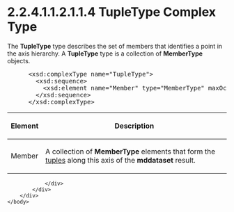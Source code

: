 <html dir="LTR" xmlns:mshelp="http://msdn.microsoft.com/mshelp" xmlns:ddue="http://ddue.schemas.microsoft.com/authoring/2003/5" xmlns:xlink="http://www.w3.org/1999/xlink" xmlns:tool="http://www.microsoft.com/tooltip">
    <head>
        <meta http-equiv="Content-Type" content="text/html; CHARSET=utf-8"></meta>
        <meta name="save" content="history"></meta>
        <title>2.2.4.1.1.2.1.1.4 TupleType Complex Type</title>
        <xml>
            <mshelp:toctitle title="2.2.4.1.1.2.1.1.4 TupleType Complex Type"></mshelp:toctitle>
            <mshelp:rltitle title="[MS-SSAS]: TupleType Complex Type"></mshelp:rltitle>
            <mshelp:keyword index="A" term="48dc96b9-7a2b-474f-8ae7-608e663f6491"></mshelp:keyword>
            <mshelp:attr name="DCSext.ContentType" value="open specification"></mshelp:attr>
            <mshelp:attr name="AssetID" value="48dc96b9-7a2b-474f-8ae7-608e663f6491"></mshelp:attr>
            <mshelp:attr name="TopicType" value="kbRef"></mshelp:attr>
            <mshelp:attr name="DCSext.Title" value="[MS-SSAS]: TupleType Complex Type" />
        </xml>
    </head>
    <body>
        <div id="header">
            <h1 class="heading">2.2.4.1.1.2.1.1.4 TupleType Complex Type</h1>
        </div>
        <div id="mainSection">
            <div id="mainBody">
                <div id="allHistory" class="saveHistory"></div>
                <div id="sectionSection0" class="section" name="collapseableSection">
                    

<p>The <b>TupleType</b> type describes the set of members that
identifies a point in the axis hierarchy. A <b>TupleType</b> type is a
collection of <b>MemberType</b> objects.</p>

<dl>
<dd>
<div><pre> &lt;xsd:complexType name=&quot;TupleType&quot;&gt;
   &lt;xsd:sequence&gt;
     &lt;xsd:element name=&quot;Member&quot; type=&quot;MemberType&quot; maxOccurs=&quot;unbounded&quot; /&gt;
   &lt;/xsd:sequence&gt;
 &lt;/xsd:complexType&gt;
</pre></div>
</dd></dl>

<table>
 <thead>
  <tr>
   <th>
   <p>Element</p>
   </th>
   <th>
   <p>Description</p>
   </th>
  </tr>
 </thead>
 <tr>
  <td>
  <p>Member</p>
  </td>
  <td>
  <p>A collection of <b>MemberType</b> elements that form
  the <a href="8676f5ce-62d4-4244-a326-634bfed4aba4.md#gt_e64f7e8a-c55b-47dc-9c6e-2afe5f13d448">tuples</a> along this
  axis of the <b>mddataset</b> result.</p>
  </td>
 </tr>
</table>

<p> </p>


                </div>
            </div>
        </div>
    </body>
</html>